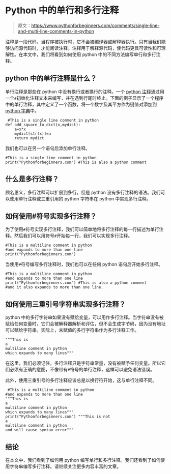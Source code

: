 # Python 中的单行和多行注释

> 原文：<https://www.pythonforbeginners.com/comments/single-line-and-multi-line-comments-in-python>

注释是一段代码，当程序被执行时，它不会被编译器或解释器执行。只有当我们能够访问源代码时，才能阅读注释。注释用于解释源代码，使代码更具可读性和可理解性。在本文中，我们将看到如何使用 python 中的不同方法编写单行和多行注释。

## python 中的单行注释是什么？

单行注释是那些在 python 中没有换行或者换行的注释。一个 [python 注释](https://www.pythonforbeginners.com/comments/comments-in-python)通过用一个`#`初始化注释文本来编写，并在遇到行尾时终止。下面的例子显示了一个程序中的单行注释，其中定义了一个函数，将一个数字及其平方作为键值对添加到 [python 字典](https://www.pythonforbeginners.com/dictionary/how-to-use-dictionaries-in-python/)中。

```
 #This is a single line comment in python
def add_square_to_dict(x,mydict):
    a=x*x
    mydict[str(x)]=a
    return mydict
```

我们也可以在另一个语句后添加单行注释。

```
#This is a single line comment in python
print("Pythonforbeginners.com") #This is also a python comment
```

## 什么是多行注释？

顾名思义，多行注释可以扩展到多行。但是 python 没有多行注释的语法。我们可以使用单行注释或三重引用的 python 字符串在 python 中实现多行注释。

## 如何使用#符号实现多行注释？

为了使用`#`符号实现多行注释，我们可以简单地将多行注释的每一行描述为单行注释。然后我们可以用符号`#`开始每一行，我们可以实现多行注释。

```
#This is a multiline comment in python
#and expands to more than one line
print("Pythonforbeginners.com")
```

当使用`#`符号编写多行注释时，我们也可以在任何 python 语句后开始多行注释。

```
#This is a multiline comment in python
#and expands to more than one line
print("Pythonforbeginners.com") #This is also a python comment
#and it also expands to more than one line.
```

## 如何使用三重引号字符串实现多行注释？

python 中的多行字符串如果没有赋给变量，可以用作多行注释。当字符串没有被赋给任何变量时，它们会被解释器解析和评估，但不会生成字节码，因为没有地址可以赋给字符串。实际上，未赋值的多行字符串作为多行注释工作。

```
"""This is 
a 
multiline comment in python
which expands to many lines"""
```

在这里，我们必须记住，多行注释只是字符串常量，没有被赋予任何变量。所以它们必须有正确的意图，不像带有`#`符号的单行注释，这样可以避免语法错误。

此外，使用三重引号的多行注释应该总是以换行符开始，这与单行注释不同。

```
 #This is a multiline comment in python
#and expands to more than one line
"""This is 
a 
multiline comment in python
which expands to many lines"""
print("Pythonforbeginners.com") """This is not 
a 
multiline comment in python
and will cause syntax error"""
```

## 结论

在本文中，我们看到了如何用 python 编写单行和多行注释。我们还看到了如何使用字符串编写多行注释。请继续关注更多内容丰富的文章。